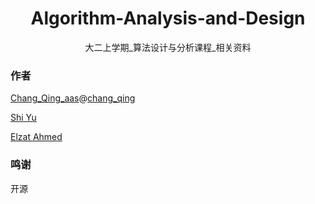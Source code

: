 <p align="center">
  <h1 align="center">Algorithm-Analysis-and-Design</h1>
  <p align="center">
    大二上学期_算法设计与分析课程_相关资料
  </p>


### 作者

[Chang_Qing_aas](https://github.com/why20010302)@[chang_qing](一定要写博客啊！)

[Shi Yu](https://github.com/ShiYu-TJ)

[Elzat Ahmed](https://github.com/ElzatAhmed)


### 鸣谢

开源


